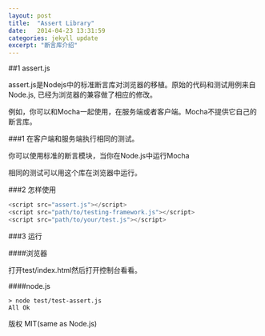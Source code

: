 ```yaml
---
layout: post
title:  "Assert Library"
date:   2014-04-23 13:31:59
categories: jekyll update
excerpt: "断言库介绍"
---
```



##1 assert.js

assert.js是Nodejs中的标准断言库对浏览器的移植。原始的代码和测试用例来自Node.js, 已经为浏览器的兼容做了相应的修改。

例如，你可以和Mocha一起使用，在服务端或者客户端。Mocha不提供它自己的断言库。

###1 在客户端和服务端执行相同的测试。

你可以使用标准的断言模块，当你在Node.js中运行Mocha

相同的测试可以用这个库在浏览器中运行。

###2 怎样使用

```javascript
<script src="assert.js"></script>
<script src="path/to/testing-framework.js"></script>
<script src="path/to/your/test.js"></script>
```

###3 运行

####浏览器

打开test/index.html然后打开控制台看看。

####node.js
```
> node test/test-assert.js
All Ok
```

版权
MIT(same as Node.js)


